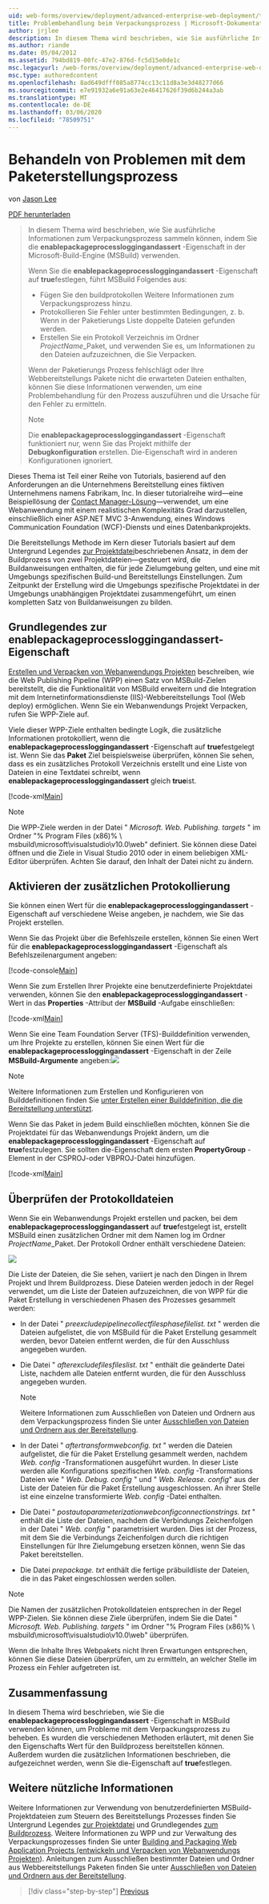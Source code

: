 ```yaml
---
uid: web-forms/overview/deployment/advanced-enterprise-web-deployment/troubleshooting-the-packaging-process
title: Problembehandlung beim Verpackungsprozess | Microsoft-Dokumentation
author: jrjlee
description: In diesem Thema wird beschrieben, wie Sie ausführliche Informationen zum Verpackungsprozess sammeln können, indem Sie die enablepackageprocessloggingandassert-Eigenschaft im M...
ms.author: riande
ms.date: 05/04/2012
ms.assetid: 794bd819-00fc-47e2-876d-fc5d15e0de1c
msc.legacyurl: /web-forms/overview/deployment/advanced-enterprise-web-deployment/troubleshooting-the-packaging-process
msc.type: authoredcontent
ms.openlocfilehash: 8ad649dfff085a8774cc13c11d8a3e3d48277d66
ms.sourcegitcommit: e7e91932a6e91a63e2e46417626f39d6b244a3ab
ms.translationtype: MT
ms.contentlocale: de-DE
ms.lasthandoff: 03/06/2020
ms.locfileid: "78509751"
---
```

# <a name="troubleshooting-the-packaging-process"></a>Behandeln von Problemen mit dem Paketerstellungsprozess

von [Jason Lee](https://github.com/jrjlee)

[PDF herunterladen](https://msdnshared.blob.core.windows.net/media/MSDNBlogsFS/prod.evol.blogs.msdn.com/CommunityServer.Blogs.Components.WeblogFiles/00/00/00/63/56/8130.DeployingWebAppsInEnterpriseScenarios.pdf)

> In diesem Thema wird beschrieben, wie Sie ausführliche Informationen zum Verpackungsprozess sammeln können, indem Sie die **enablepackageprocessloggingandassert** -Eigenschaft in der Microsoft-Build-Engine (MSBuild) verwenden.
> 
> Wenn Sie die **enablepackageprocessloggingandassert** -Eigenschaft auf **true**festlegen, führt MSBuild Folgendes aus:
> 
> - Fügen Sie den buildprotokollen Weitere Informationen zum Verpackungsprozess hinzu.
> - Protokollieren Sie Fehler unter bestimmten Bedingungen, z. b. Wenn in der Paketierungs Liste doppelte Dateien gefunden werden.
> - Erstellen Sie ein Protokoll Verzeichnis im Ordner *ProjectName*\_Paket, und verwenden Sie es, um Informationen zu den Dateien aufzuzeichnen, die Sie Verpacken.
> 
> Wenn der Paketierungs Prozess fehlschlägt oder Ihre Webbereitstellungs Pakete nicht die erwarteten Dateien enthalten, können Sie diese Informationen verwenden, um eine Problembehandlung für den Prozess auszuführen und die Ursache für den Fehler zu ermitteln.
> 
> > [!NOTE]
> > Die **enablepackageprocessloggingandassert** -Eigenschaft funktioniert nur, wenn Sie das Projekt mithilfe der **Debugkonfiguration** erstellen. Die-Eigenschaft wird in anderen Konfigurationen ignoriert.

Dieses Thema ist Teil einer Reihe von Tutorials, basierend auf den Anforderungen an die Unternehmens Bereitstellung eines fiktiven Unternehmens namens Fabrikam, Inc. In dieser tutorialreihe wird&#x2014;eine Beispiellösung der [Contact Manager-Lösung](../web-deployment-in-the-enterprise/the-contact-manager-solution.md)&#x2014;verwendet, um eine Webanwendung mit einem realistischen Komplexitäts Grad darzustellen, einschließlich einer ASP.NET MVC 3-Anwendung, eines Windows Communication Foundation (WCF)-Diensts und eines Datenbankprojekts.

Die Bereitstellungs Methode im Kern dieser Tutorials basiert auf dem Untergrund Legendes [zur Projektdatei](../web-deployment-in-the-enterprise/understanding-the-project-file.md)beschriebenen Ansatz, in dem der Buildprozess von zwei Projektdateien&#x2014;gesteuert wird, die Buildanweisungen enthalten, die für jede Zielumgebung gelten, und eine mit Umgebungs spezifischen Build-und Bereitstellungs Einstellungen. Zum Zeitpunkt der Erstellung wird die Umgebungs spezifische Projektdatei in der Umgebungs unabhängigen Projektdatei zusammengeführt, um einen kompletten Satz von Buildanweisungen zu bilden.

## <a name="understanding-the-enablepackageprocessloggingandassert-property"></a>Grundlegendes zur enablepackageprocessloggingandassert-Eigenschaft

[Erstellen und Verpacken von Webanwendungs Projekten](../web-deployment-in-the-enterprise/building-and-packaging-web-application-projects.md) beschreiben, wie die Web Publishing Pipeline (WPP) einen Satz von MSBuild-Zielen bereitstellt, die die Funktionalität von MSBuild erweitern und die Integration mit dem Internetinformationsdienste (IIS)-Webbereitstellungs Tool (Web deploy) ermöglichen. Wenn Sie ein Webanwendungs Projekt Verpacken, rufen Sie WPP-Ziele auf.

Viele dieser WPP-Ziele enthalten bedingte Logik, die zusätzliche Informationen protokolliert, wenn die **enablepackageprocessloggingandassert** -Eigenschaft auf **true**festgelegt ist. Wenn Sie das **Paket** Ziel beispielsweise überprüfen, können Sie sehen, dass es ein zusätzliches Protokoll Verzeichnis erstellt und eine Liste von Dateien in eine Textdatei schreibt, wenn **enablepackageprocessloggingandassert** gleich **true**ist.

[!code-xml[Main](troubleshooting-the-packaging-process/samples/sample1.xml)]

> [!NOTE]
> Die WPP-Ziele werden in der Datei " *Microsoft. Web. Publishing. targets* " im Ordner "% Program Files (x86)% \ msbuild\microsoft\visualstudio\v10.0\web" definiert. Sie können diese Datei öffnen und die Ziele in Visual Studio 2010 oder in einem beliebigen XML-Editor überprüfen. Achten Sie darauf, den Inhalt der Datei nicht zu ändern.

## <a name="enabling-the-additional-logging"></a>Aktivieren der zusätzlichen Protokollierung

Sie können einen Wert für die **enablepackageprocessloggingandassert** -Eigenschaft auf verschiedene Weise angeben, je nachdem, wie Sie das Projekt erstellen.

Wenn Sie das Projekt über die Befehlszeile erstellen, können Sie einen Wert für die **enablepackageprocessloggingandassert** -Eigenschaft als Befehlszeilenargument angeben:

[!code-console[Main](troubleshooting-the-packaging-process/samples/sample2.cmd)]

Wenn Sie zum Erstellen Ihrer Projekte eine benutzerdefinierte Projektdatei verwenden, können Sie den **enablepackageprocessloggingandassert** -Wert in das **Properties** -Attribut der **MSBuild** -Aufgabe einschließen:

[!code-xml[Main](troubleshooting-the-packaging-process/samples/sample3.xml)]

Wenn Sie eine Team Foundation Server (TFS)-Builddefinition verwenden, um Ihre Projekte zu erstellen, können Sie einen Wert für die **enablepackageprocessloggingandassert** -Eigenschaft in der Zeile **MSBuild-Argumente** angeben:![](troubleshooting-the-packaging-process/_static/image1.png)

> [!NOTE]
> Weitere Informationen zum Erstellen und Konfigurieren von Builddefinitionen finden Sie [unter Erstellen einer Builddefinition, die die Bereitstellung unterstützt](../configuring-team-foundation-server-for-web-deployment/creating-a-build-definition-that-supports-deployment.md).

Wenn Sie das Paket in jedem Build einschließen möchten, können Sie die Projektdatei für das Webanwendungs Projekt ändern, um die **enablepackageprocessloggingandassert** -Eigenschaft auf **true**festzulegen. Sie sollten die-Eigenschaft dem ersten **PropertyGroup** -Element in der CSPROJ-oder VBPROJ-Datei hinzufügen.

[!code-xml[Main](troubleshooting-the-packaging-process/samples/sample4.xml)]

## <a name="reviewing-the-log-files"></a>Überprüfen der Protokolldateien

Wenn Sie ein Webanwendungs Projekt erstellen und packen, bei dem **enablepackageprocessloggingandassert** auf **true**festgelegt ist, erstellt MSBuild einen zusätzlichen Ordner mit dem Namen log im Ordner *ProjectName*\_Paket. Der Protokoll Ordner enthält verschiedene Dateien:

![](troubleshooting-the-packaging-process/_static/image2.png)

Die Liste der Dateien, die Sie sehen, variiert je nach den Dingen in Ihrem Projekt und Ihrem Buildprozess. Diese Dateien werden jedoch in der Regel verwendet, um die Liste der Dateien aufzuzeichnen, die von WPP für die Paket Erstellung in verschiedenen Phasen des Prozesses gesammelt werden:

- In der Datei " *preexcludepipelinecollectfilesphasefilelist. txt* " werden die Dateien aufgelistet, die von MSBuild für die Paket Erstellung gesammelt werden, bevor Dateien entfernt werden, die für den Ausschluss angegeben wurden.
- Die Datei " *afterexcludefilesfileslist. txt* " enthält die geänderte Datei Liste, nachdem alle Dateien entfernt wurden, die für den Ausschluss angegeben wurden.

    > [!NOTE]
    > Weitere Informationen zum Ausschließen von Dateien und Ordnern aus dem Verpackungsprozess finden Sie unter [Ausschließen von Dateien und Ordnern aus der Bereitstellung](excluding-files-and-folders-from-deployment.md).
- In der Datei " *aftertransformwebconfig. txt* " werden die Dateien aufgelistet, die für die Paket Erstellung gesammelt werden, nachdem *Web. config* -Transformationen ausgeführt wurden. In dieser Liste werden alle Konfigurations spezifischen *Web. config* -Transformations Dateien wie " *Web. Debug. config* " und " *Web. Release. config*" aus der Liste der Dateien für die Paket Erstellung ausgeschlossen. An ihrer Stelle ist eine einzelne transformierte *Web. config* -Datei enthalten.
- Die Datei " *postautoparameterizationwebconfigconnectionstrings. txt* " enthält die Liste der Dateien, nachdem die Verbindungs Zeichenfolgen in der Datei " *Web. config* " parametrisiert wurden. Dies ist der Prozess, mit dem Sie die Verbindungs Zeichenfolgen durch die richtigen Einstellungen für Ihre Zielumgebung ersetzen können, wenn Sie das Paket bereitstellen.
- Die Datei *prepackage. txt* enthält die fertige präbuildliste der Dateien, die in das Paket eingeschlossen werden sollen.

> [!NOTE]
> Die Namen der zusätzlichen Protokolldateien entsprechen in der Regel WPP-Zielen. Sie können diese Ziele überprüfen, indem Sie die Datei " *Microsoft. Web. Publishing. targets* " im Ordner "% Program Files (x86)% \ msbuild\microsoft\visualstudio\v10.0\web" überprüfen.

Wenn die Inhalte Ihres Webpakets nicht Ihren Erwartungen entsprechen, können Sie diese Dateien überprüfen, um zu ermitteln, an welcher Stelle im Prozess ein Fehler aufgetreten ist.

## <a name="conclusion"></a>Zusammenfassung

In diesem Thema wird beschrieben, wie Sie die **enablepackageprocessloggingandassert** -Eigenschaft in MSBuild verwenden können, um Probleme mit dem Verpackungsprozess zu beheben. Es wurden die verschiedenen Methoden erläutert, mit denen Sie den Eigenschafts Wert für den Buildprozess bereitstellen können. Außerdem wurden die zusätzlichen Informationen beschrieben, die aufgezeichnet werden, wenn Sie die-Eigenschaft auf **true**festlegen.

## <a name="further-reading"></a>Weitere nützliche Informationen

Weitere Informationen zur Verwendung von benutzerdefinierten MSBuild-Projektdateien zum Steuern des Bereitstellungs Prozesses finden Sie Untergrund Legendes [zur Projektdatei](../web-deployment-in-the-enterprise/understanding-the-project-file.md) und Grundlegendes [zum Buildprozess](../web-deployment-in-the-enterprise/understanding-the-build-process.md). Weitere Informationen zu WPP und zur Verwaltung des Verpackungsprozesses finden Sie unter [Building and Packaging Web Application Projects (entwickeln und Verpacken von Webanwendungs Projekten](../web-deployment-in-the-enterprise/building-and-packaging-web-application-projects.md)). Anleitungen zum Ausschließen bestimmter Dateien und Ordner aus Webbereitstellungs Paketen finden Sie unter [Ausschließen von Dateien und Ordnern aus der Bereitstellung](excluding-files-and-folders-from-deployment.md).

> [!div class="step-by-step"]
> [Previous](running-windows-powershell-scripts-from-msbuild-project-files.md)
